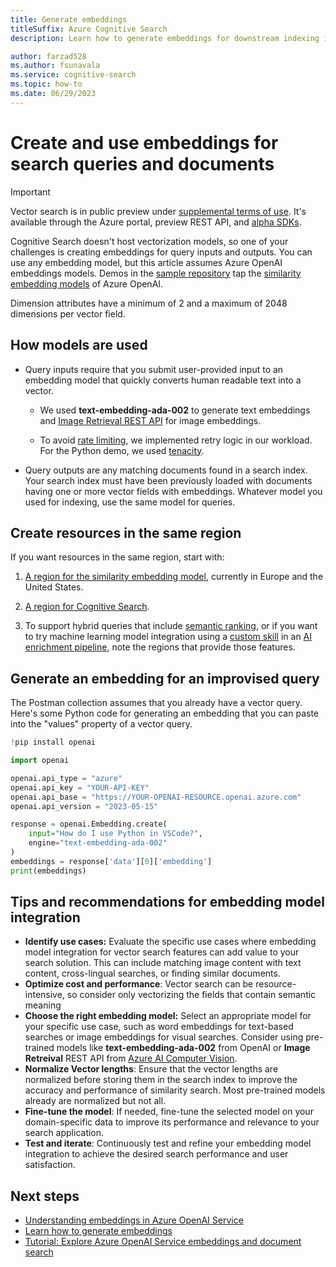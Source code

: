 ```yaml
---
title: Generate embeddings
titleSuffix: Azure Cognitive Search
description: Learn how to generate embeddings for downstream indexing into an Azure Cognitive Search index.

author: farzad528
ms.author: fsunavala
ms.service: cognitive-search
ms.topic: how-to
ms.date: 06/29/2023
---
```


# Create and use embeddings for search queries and documents

> [!IMPORTANT]
> Vector search is in public preview under [supplemental terms of use](https://azure.microsoft.com/support/legal/preview-supplemental-terms/). It's available through the Azure portal, preview REST API, and [alpha SDKs](https://github.com/Azure/cognitive-search-vector-pr#readme).

Cognitive Search doesn't host vectorization models, so one of your challenges is creating embeddings for query inputs and outputs. You can use any embedding model, but this article assumes Azure OpenAI embeddings models. Demos in the [sample repository](https://github.com/Azure/cognitive-search-vector-pr/tree/main) tap the [similarity embedding models](/azure/cognitive-services/openai/concepts/models#embeddings-models) of Azure OpenAI.

Dimension attributes have a minimum of 2 and a maximum of 2048 dimensions per vector field.

## How models are used

+ Query inputs require that you submit user-provided input to an embedding model that quickly converts human readable text into a vector.

  + We used **text-embedding-ada-002** to generate text embeddings and [Image Retrieval REST API](/rest/api/computervision/2023-02-01-preview/image-retrieval/vectorize-image) for image embeddings.

  + To avoid [rate limiting](https://learn.microsoft.com/azure/cognitive-services/openai/quotas-limits#quotas-and-limits-reference), we implemented retry logic in our workload. For the Python demo, we used [tenacity](https://pypi.org/project/tenacity/).

+ Query outputs are any matching documents found in a search index. Your search index must have been previously loaded with documents having one or more vector fields with embeddings. Whatever model you used for indexing, use the same model for queries.

## Create resources in the same region

If you want resources in the same region, start with:

1. [A region for the similarity embedding model](/azure/cognitive-services/openai/concepts/models#embeddings-models-1), currently in Europe and the United States.

1. [A region for Cognitive Search](https://azure.microsoft.com/explore/global-infrastructure/products-by-region/?products=cognitive-search). 

1. To support hybrid queries that include [semantic ranking](semantic-how-to-query-request.md), or if you want to try machine learning model integration using a [custom skill](cognitive-search-custom-skill-interface.md) in an [AI enrichment pipeline](cognitive-search-concept-intro.md), note the regions that provide those features.

## Generate an embedding for an improvised query

The Postman collection assumes that you already have a vector query. Here's some Python code for generating an embedding that you can paste into the "values" property of a vector query.

```python
!pip install openai

import openai

openai.api_type = "azure"
openai.api_key = "YOUR-API-KEY"
openai.api_base = "https://YOUR-OPENAI-RESOURCE.openai.azure.com"
openai.api_version = "2023-05-15"

response = openai.Embedding.create(
    input="How do I use Python in VSCode?",
    engine="text-embedding-ada-002"
)
embeddings = response['data'][0]['embedding']
print(embeddings)
```

## Tips and recommendations for embedding model integration

<!-- + Python and JavaScript demos offer more scalability than the REST APIs for generating embeddings. As of this writing, the REST API doesn't currently support batching. -->
<!-- 
+ We've done proof-of-concept testing with indexers and skillsets, where a custom skill calls a machine learning model to generate embeddings. There's currently no tutorial or walkthrough, but we intend to provide this content as part of the public preview launch, if not sooner. -->
<!-- 
+ We've done proof-of-concept testing of embeddings for a thousand images using [image retrieval vectorization in Cognitive Services](/azure/cognitive-services/computer-vision/how-to/image-retrieval). We hope to provide a demo of this soon. -->

+ **Identify use cases:** Evaluate the specific use cases where embedding model integration for vector search features can add value to your search solution. This can include matching image content with text content, cross-lingual searches, or finding similar documents.
+ **Optimize cost and performance**: Vector search can be resource-intensive, so consider only vectorizing the fields that contain semantic meaning
+ **Choose the right embedding model:** Select an appropriate model for your specific use case, such as word embeddings for text-based searches or image embeddings for visual searches. Consider using pre-trained models like **text-embedding-ada-002** from OpenAI or **Image Retreival** REST API from [Azure AI Computer Vision](https://learn.microsoft.com/azure/cognitive-services/computer-vision/concept-image-retrieval).
+ **Normalize Vector lengths**: Ensure that the vector lengths are normalized before storing them in the search index to improve the accuracy and performance of similarity search. Most pre-trained models already are normalized but not all. 
+ **Fine-tune the model**: If needed, fine-tune the selected model on your domain-specific data to improve its performance and relevance to your search application.
+ **Test and iterate**: Continuously test and refine your embedding model integration to achieve the desired search performance and user satisfaction.

## Next steps

+ [Understanding embeddings in Azure OpenAI Service](/azure/cognitive-services/openai/concepts/understand-embeddings)
+ [Learn how to generate embeddings](/azure/cognitive-services/openai/how-to/embeddings?tabs=console)
+ [Tutorial: Explore Azure OpenAI Service embeddings and document search](/azure/cognitive-services/openai/tutorials/embeddings?tabs=command-line)